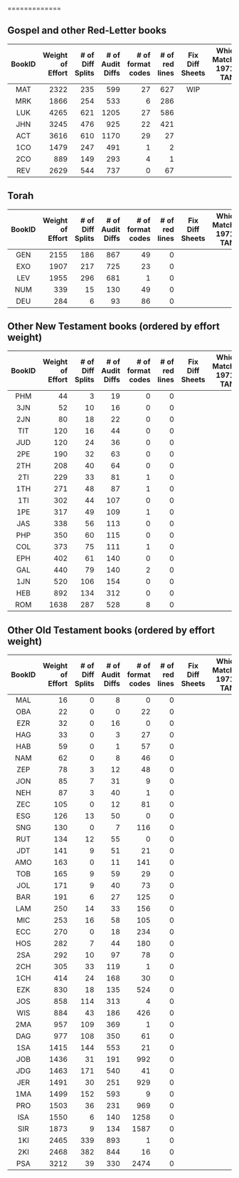 =============
## Gospel and other Red-Letter books
| BookID | Weight<br>of<br>Effort | # of<br>Diff<br>Splits<br> | # of<br>Audit<br>Diffs<br> | # of<br>format<br>codes | # of<br>red<br>lines | Fix<br>Diff<br>Sheets | Which<br>Matches<br>1971-TAN | Apply<br>Audit<br>Diffs | Apply<br>format<br>Codes | Apply<br>Red<br>Codes | 
| :---: |  ---: |  ---: |  ---: |  ---: |  ---: | :---: | :---: | :---: | :---: | :---: | 
| MAT | 2322 | 235 | 599 | 27 | 627 | WIP |  |  | DONE | WIP |
| MRK | 1866 | 254 | 533 | 6 | 286 |  |  |  | WIP | WIP |
| LUK | 4265 | 621 | 1205 | 27 | 586 |  |  |  |  |  |
| JHN | 3245 | 476 | 925 | 22 | 421 |  |  |  |  |  |
| ACT | 3616 | 610 | 1170 | 29 | 27 |  |  |  |  |  |
| 1CO | 1479 | 247 | 491 | 1 | 2 |  |  |  |  |  |
| 2CO | 889 | 149 | 293 | 4 | 1 |  |  |  |  |  |
| REV | 2629 | 544 | 737 | 0 | 67 |  |  |  |  |  |

## Torah
| BookID | Weight<br>of<br>Effort | # of<br>Diff<br>Splits<br> | # of<br>Audit<br>Diffs<br> | # of<br>format<br>codes | # of<br>red<br>lines | Fix<br>Diff<br>Sheets | Which<br>Matches<br>1971-TAN | Apply<br>Audit<br>Diffs | Apply<br>format<br>Codes | Apply<br>Red<br>Codes | 
| :---: |  ---: |  ---: |  ---: |  ---: |  ---: | :---: | :---: | :---: | :---: | :---: | 
| GEN | 2155 | 186 | 867 | 49 | 0 |  |  |  |  |  |
| EXO | 1907 | 217 | 725 | 23 | 0 |  |  |  |  |  |
| LEV | 1955 | 296 | 681 | 1 | 0 |  |  |  |  |  |
| NUM | 339 | 15 | 130 | 49 | 0 |  |  |  |  |  |
| DEU | 284 | 6 | 93 | 86 | 0 |  |  |  |  |  |

## Other New Testament books (ordered by effort weight)
| BookID | Weight<br>of<br>Effort | # of<br>Diff<br>Splits<br> | # of<br>Audit<br>Diffs<br> | # of<br>format<br>codes | # of<br>red<br>lines | Fix<br>Diff<br>Sheets | Which<br>Matches<br>1971-TAN | Apply<br>Audit<br>Diffs | Apply<br>format<br>Codes | Apply<br>Red<br>Codes | 
| :---: |  ---: |  ---: |  ---: |  ---: |  ---: | :---: | :---: | :---: | :---: | :---: | 
| PHM | 44 | 3 | 19 | 0 | 0 |  |  |  |  |  |
| 3JN | 52 | 10 | 16 | 0 | 0 |  |  |  |  |  |
| 2JN | 80 | 18 | 22 | 0 | 0 |  |  |  |  |  |
| TIT | 120 | 16 | 44 | 0 | 0 |  |  |  |  |  |
| JUD | 120 | 24 | 36 | 0 | 0 |  |  |  |  |  |
| 2PE | 190 | 32 | 63 | 0 | 0 |  |  |  |  |  |
| 2TH | 208 | 40 | 64 | 0 | 0 |  |  |  |  |  |
| 2TI | 229 | 33 | 81 | 1 | 0 |  |  |  |  |  |
| 1TH | 271 | 48 | 87 | 1 | 0 |  |  |  |  |  |
| 1TI | 302 | 44 | 107 | 0 | 0 |  |  |  |  |  |
| 1PE | 317 | 49 | 109 | 1 | 0 |  |  |  |  |  |
| JAS | 338 | 56 | 113 | 0 | 0 |  |  |  |  |  |
| PHP | 350 | 60 | 115 | 0 | 0 |  |  |  |  |  |
| COL | 373 | 75 | 111 | 1 | 0 |  |  |  |  |  |
| EPH | 402 | 61 | 140 | 0 | 0 |  |  |  |  |  |
| GAL | 440 | 79 | 140 | 2 | 0 |  |  |  |  |  |
| 1JN | 520 | 106 | 154 | 0 | 0 |  |  |  |  |  |
| HEB | 892 | 134 | 312 | 0 | 0 |  |  |  |  |  |
| ROM | 1638 | 287 | 528 | 8 | 0 |  |  |  |  |  |

## Other Old Testament books (ordered by effort weight)
| BookID | Weight<br>of<br>Effort | # of<br>Diff<br>Splits<br> | # of<br>Audit<br>Diffs<br> | # of<br>format<br>codes | # of<br>red<br>lines | Fix<br>Diff<br>Sheets | Which<br>Matches<br>1971-TAN | Apply<br>Audit<br>Diffs | Apply<br>format<br>Codes | Apply<br>Red<br>Codes | 
| :---: |  ---: |  ---: |  ---: |  ---: |  ---: | :---: | :---: | :---: | :---: | :---: | 
| MAL | 16 | 0 | 8 | 0 | 0 |  |  |  |  |  |
| OBA | 22 | 0 | 0 | 22 | 0 |  |  |  |  |  |
| EZR | 32 | 0 | 16 | 0 | 0 |  |  |  |  |  |
| HAG | 33 | 0 | 3 | 27 | 0 |  |  |  |  |  |
| HAB | 59 | 0 | 1 | 57 | 0 |  |  |  |  |  |
| NAM | 62 | 0 | 8 | 46 | 0 |  |  |  |  |  |
| ZEP | 78 | 3 | 12 | 48 | 0 |  |  |  |  |  |
| JON | 85 | 7 | 31 | 9 | 0 |  |  |  |  |  |
| NEH | 87 | 3 | 40 | 1 | 0 |  |  |  |  |  |
| ZEC | 105 | 0 | 12 | 81 | 0 |  |  |  |  |  |
| ESG | 126 | 13 | 50 | 0 | 0 |  |  |  |  |  |
| SNG | 130 | 0 | 7 | 116 | 0 |  |  |  |  |  |
| RUT | 134 | 12 | 55 | 0 | 0 |  |  |  |  |  |
| JDT | 141 | 9 | 51 | 21 | 0 |  |  |  |  |  |
| AMO | 163 | 0 | 11 | 141 | 0 |  |  |  |  |  |
| TOB | 165 | 9 | 59 | 29 | 0 |  |  |  |  |  |
| JOL | 171 | 9 | 40 | 73 | 0 |  |  |  |  |  |
| BAR | 191 | 6 | 27 | 125 | 0 |  |  |  |  |  |
| LAM | 250 | 14 | 33 | 156 | 0 |  |  |  |  |  |
| MIC | 253 | 16 | 58 | 105 | 0 |  |  |  |  |  |
| ECC | 270 | 0 | 18 | 234 | 0 |  |  |  |  |  |
| HOS | 282 | 7 | 44 | 180 | 0 |  |  |  |  |  |
| 2SA | 292 | 10 | 97 | 78 | 0 |  |  |  |  |  |
| 2CH | 305 | 33 | 119 | 1 | 0 |  |  |  |  |  |
| 1CH | 414 | 24 | 168 | 30 | 0 |  |  |  |  |  |
| EZK | 830 | 18 | 135 | 524 | 0 |  |  |  |  |  |
| JOS | 858 | 114 | 313 | 4 | 0 |  |  |  |  |  |
| WIS | 884 | 43 | 186 | 426 | 0 |  |  |  |  |  |
| 2MA | 957 | 109 | 369 | 1 | 0 |  |  |  |  |  |
| DAG | 977 | 108 | 350 | 61 | 0 |  |  |  |  |  |
| 1SA | 1415 | 144 | 553 | 21 | 0 |  |  |  |  |  |
| JOB | 1436 | 31 | 191 | 992 | 0 |  |  |  |  |  |
| JDG | 1463 | 171 | 540 | 41 | 0 |  |  |  |  |  |
| JER | 1491 | 30 | 251 | 929 | 0 |  |  |  |  |  |
| 1MA | 1499 | 152 | 593 | 9 | 0 |  |  |  |  |  |
| PRO | 1503 | 36 | 231 | 969 | 0 |  |  |  |  |  |
| ISA | 1550 | 6 | 140 | 1258 | 0 |  |  |  |  |  |
| SIR | 1873 | 9 | 134 | 1587 | 0 |  |  |  |  |  |
| 1KI | 2465 | 339 | 893 | 1 | 0 |  |  |  |  |  |
| 2KI | 2468 | 382 | 844 | 16 | 0 |  |  |  |  |  |
| PSA | 3212 | 39 | 330 | 2474 | 0 |  |  |  |  |  |


